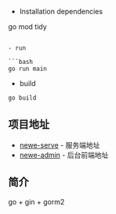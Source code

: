
- Installation dependencies

go mod tidy

```

- run

```bash
go run main
```

- build

```bash
go build
```


## 项目地址

- [newe-serve](https://github.com/hkyangyi/newe-server) - 服务端地址
- [newe-admin](https://github.com/hkyangyi/newe-admin) - 后台前端地址

## 简介
go + gin + gorm2
